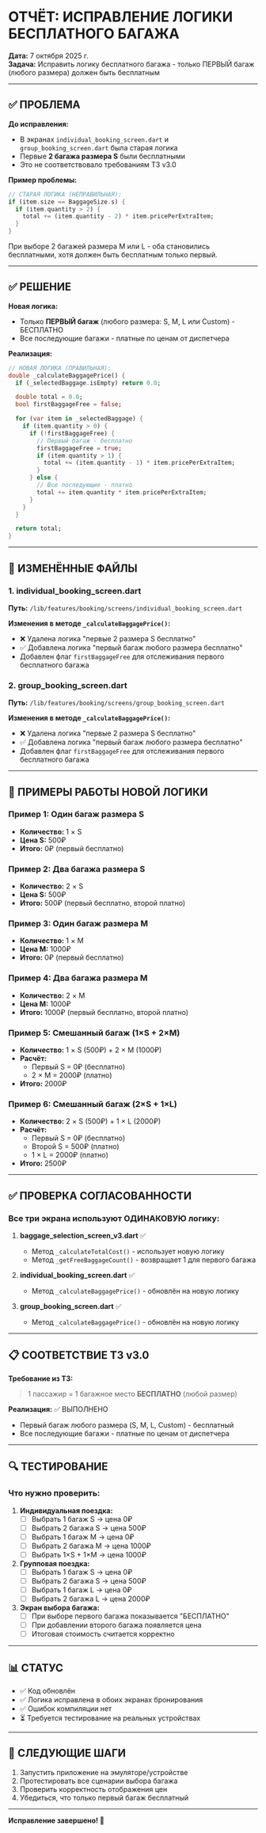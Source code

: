 # ОТЧЁТ: ИСПРАВЛЕНИЕ ЛОГИКИ БЕСПЛАТНОГО БАГАЖА

**Дата:** 7 октября 2025 г.  
**Задача:** Исправить логику бесплатного багажа - только ПЕРВЫЙ багаж (любого размера) должен быть бесплатным

---

## ✅ ПРОБЛЕМА

**До исправления:**
- В экранах `individual_booking_screen.dart` и `group_booking_screen.dart` была старая логика
- Первые **2 багажа размера S** были бесплатными
- Это не соответствовало требованиям ТЗ v3.0

**Пример проблемы:**
```dart
// СТАРАЯ ЛОГИКА (НЕПРАВИЛЬНАЯ):
if (item.size == BaggageSize.s) {
  if (item.quantity > 2) {
    total += (item.quantity - 2) * item.pricePerExtraItem;
  }
}
```

При выборе 2 багажей размера M или L - оба становились бесплатными, хотя должен быть бесплатным только первый.

---

## ✅ РЕШЕНИЕ

**Новая логика:**
- Только **ПЕРВЫЙ багаж** (любого размера: S, M, L или Custom) - БЕСПЛАТНО
- Все последующие багажи - платные по ценам от диспетчера

**Реализация:**
```dart
// НОВАЯ ЛОГИКА (ПРАВИЛЬНАЯ):
double _calculateBaggagePrice() {
  if (_selectedBaggage.isEmpty) return 0.0;

  double total = 0.0;
  bool firstBaggageFree = false;

  for (var item in _selectedBaggage) {
    if (item.quantity > 0) {
      if (!firstBaggageFree) {
        // Первый багаж - бесплатно
        firstBaggageFree = true;
        if (item.quantity > 1) {
          total += (item.quantity - 1) * item.pricePerExtraItem;
        }
      } else {
        // Все последующие - платно
        total += item.quantity * item.pricePerExtraItem;
      }
    }
  }

  return total;
}
```

---

## 📝 ИЗМЕНЁННЫЕ ФАЙЛЫ

### 1. **individual_booking_screen.dart**
**Путь:** `/lib/features/booking/screens/individual_booking_screen.dart`

**Изменения в методе `_calculateBaggagePrice()`:**
- ❌ Удалена логика "первые 2 размера S бесплатно"
- ✅ Добавлена логика "первый багаж любого размера бесплатно"
- Добавлен флаг `firstBaggageFree` для отслеживания первого бесплатного багажа

### 2. **group_booking_screen.dart**
**Путь:** `/lib/features/booking/screens/group_booking_screen.dart`

**Изменения в методе `_calculateBaggagePrice()`:**
- ❌ Удалена логика "первые 2 размера S бесплатно"
- ✅ Добавлена логика "первый багаж любого размера бесплатно"
- Добавлен флаг `firstBaggageFree` для отслеживания первого бесплатного багажа

---

## 🧪 ПРИМЕРЫ РАБОТЫ НОВОЙ ЛОГИКИ

### Пример 1: Один багаж размера S
- **Количество:** 1 × S
- **Цена S:** 500₽
- **Итого:** 0₽ (первый бесплатно)

### Пример 2: Два багажа размера S
- **Количество:** 2 × S
- **Цена S:** 500₽
- **Итого:** 500₽ (первый бесплатно, второй платно)

### Пример 3: Один багаж размера M
- **Количество:** 1 × M
- **Цена M:** 1000₽
- **Итого:** 0₽ (первый бесплатно)

### Пример 4: Два багажа размера M
- **Количество:** 2 × M
- **Цена M:** 1000₽
- **Итого:** 1000₽ (первый бесплатно, второй платно)

### Пример 5: Смешанный багаж (1×S + 2×M)
- **Количество:** 1 × S (500₽) + 2 × M (1000₽)
- **Расчёт:**
  - Первый S = 0₽ (бесплатно)
  - 2 × M = 2000₽ (платно)
- **Итого:** 2000₽

### Пример 6: Смешанный багаж (2×S + 1×L)
- **Количество:** 2 × S (500₽) + 1 × L (2000₽)
- **Расчёт:**
  - Первый S = 0₽ (бесплатно)
  - Второй S = 500₽ (платно)
  - 1 × L = 2000₽ (платно)
- **Итого:** 2500₽

---

## ✅ ПРОВЕРКА СОГЛАСОВАННОСТИ

### Все три экрана используют ОДИНАКОВУЮ логику:

1. **baggage_selection_screen_v3.dart** ✅
   - Метод `_calculateTotalCost()` - использует новую логику
   - Метод `_getFreeBaggageCount()` - возвращает 1 для первого багажа

2. **individual_booking_screen.dart** ✅
   - Метод `_calculateBaggagePrice()` - обновлён на новую логику

3. **group_booking_screen.dart** ✅
   - Метод `_calculateBaggagePrice()` - обновлён на новую логику

---

## 📋 СООТВЕТСТВИЕ ТЗ v3.0

**Требование из ТЗ:**
> 1 пассажир = 1 багажное место **БЕСПЛАТНО** (любой размер)

**Реализация:** ✅ ВЫПОЛНЕНО
- Первый багаж любого размера (S, M, L, Custom) - бесплатный
- Все последующие багажи - платные по ценам от диспетчера

---

## 🔍 ТЕСТИРОВАНИЕ

### Что нужно проверить:

1. **Индивидуальная поездка:**
   - [ ] Выбрать 1 багаж S → цена 0₽
   - [ ] Выбрать 2 багажа S → цена 500₽
   - [ ] Выбрать 1 багаж M → цена 0₽
   - [ ] Выбрать 2 багажа M → цена 1000₽
   - [ ] Выбрать 1×S + 1×M → цена 1000₽

2. **Групповая поездка:**
   - [ ] Выбрать 1 багаж S → цена 0₽
   - [ ] Выбрать 2 багажа S → цена 500₽
   - [ ] Выбрать 1 багаж L → цена 0₽
   - [ ] Выбрать 2 багажа L → цена 2000₽

3. **Экран выбора багажа:**
   - [ ] При выборе первого багажа показывается "БЕСПЛАТНО"
   - [ ] При добавлении второго багажа появляется цена
   - [ ] Итоговая стоимость считается корректно

---

## 📊 СТАТУС

- ✅ Код обновлён
- ✅ Логика исправлена в обоих экранах бронирования
- ✅ Ошибок компиляции нет
- ⏳ Требуется тестирование на реальных устройствах

---

## 🎯 СЛЕДУЮЩИЕ ШАГИ

1. Запустить приложение на эмуляторе/устройстве
2. Протестировать все сценарии выбора багажа
3. Проверить корректность отображения цен
4. Убедиться, что только первый багаж бесплатный

---

**Исправление завершено! 🎉**
